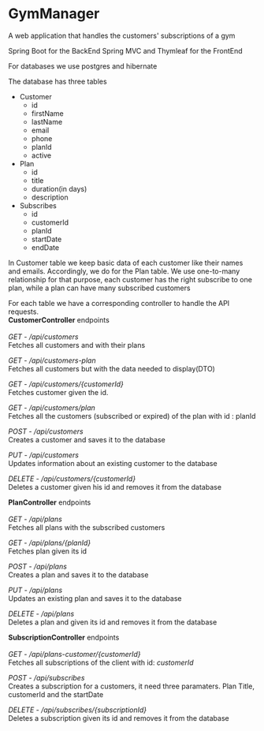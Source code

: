 # GymManager
A web application that handles the customers' subscriptions of a gym

Spring Boot for the BackEnd
Spring MVC and Thymleaf for the FrontEnd

For databases we use postgres and hibernate

The database has three tables
- Customer
  - id
  - firstName
  - lastName
  - email
  - phone
  - planId
  - active
- Plan
  - id
  - title
  - duration(in days)
  - description
- Subscribes
  - id
  - customerId
  - planId
  - startDate
  - endDate

In Customer table we keep basic data of each customer like their names and emails.
Accordingly, we do for the Plan table. We use one-to-many relationship for that purpose,
each customer has the right subscribe to one plan, while a plan can have many subscribed customers

For each table we have a corresponding controller to handle the API requests.\
**CustomerController** endpoints\
<br/>
*GET - /api/customers* <br/>
Fetches all customers and with their plans

*GET - /api/customers-plan*<br/>
Fetches all customers but with the data needed to display(DTO)

*GET - /api/customers/{customerId}*<br/>
Fetches customer given the id.

*GET - /api/customers/plan*<br/>
Fetches all the customers (subscribed or expired) of the plan with id : planId

*POST - /api/customers*<br/>
Creates a customer and saves it to the database

*PUT - /api/customers*<br/>
Updates information about an existing customer to the database

*DELETE - /api/customers/{customerId}*<br/>
Deletes a customer given his id and removes it from the database

**PlanController** endpoints\
<br/>
*GET - /api/plans* <br/>
Fetches all plans with the subscribed customers

*GET - /api/plans/{planId}* <br/>
Fetches plan given its id

*POST - /api/plans* <br/>
Creates a plan and saves it to the database

*PUT - /api/plans* <br/>
Updates an existing plan and saves it to the database

*DELETE - /api/plans* <br/>
Deletes a plan and given its id and removes it from the database

**SubscriptionController** endpoints\
<br/>
*GET - /api/plans-customer/{customerId}* <br/>
Fetches all subscriptions of the client with id: *customerId*

*POST - /api/subscribes* <br/>
Creates a subscription for a customers, it need three paramaters. Plan Title, customerId and the startDate

*DELETE - /api/subscribes/{subscriptionId}* <br/>
Deletes a subscription given its id and removes it from the database









